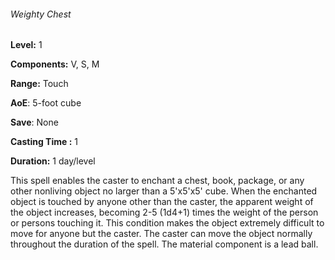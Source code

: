 ###### Weighty Chest

**Level:** 1

**Components:** V, S, M

**Range:** Touch

**AoE**: 5-foot cube

**Save**: None

**Casting Time :** 1

**Duration:** 1 day/level

This spell enables the caster to enchant a chest, book, package, or any other nonliving object no larger than a 5'x5'x5' cube. When the enchanted object is touched by anyone other than the caster, the apparent weight of the object increases, becoming 2-5 (1d4+1) times the weight of the person or persons touching it. This condition makes the object extremely difficult to move for anyone but the caster. The caster can move the object normally throughout the duration of the spell. The material component is a lead ball.